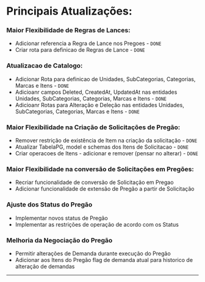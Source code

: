 # Principais Atualizações:


### Maior Flexibilidade de Regras de Lances:
- Adicionar referencia a Regra de Lance nos Pregoes - ``DONE``
- Criar rota para definicao de Regras de Lance - ``DONE``

### Atualizacao de Catalogo:

- Adicionar Rota para definicao de Unidades, SubCategorias, Categorias, Marcas e Itens - ``DONE``
- Adicioanr campos Deleted, CreatedAt, UpdatedAt nas entidades Unidades, SubCategorias, Categorias, Marcas e Itens - ``DONE``
- Adicioanr Rotas para Alteração e Deleção nas entidades Unidades, SubCategorias, Categorias, Marcas e Itens - ``DONE``

### Maior Flexibilidade na Criação de Solicitações de Pregão:
- Remover restrição de existência de Item na criação da solicitação - ``DONE``
- Atualizar TabelaPG, model e schemas dos Itens de Solicitacao - ``DONE``
- Criar operacoes de Itens - adicionar e remover (pensar no alterar) - ``DONE``

### Maior Flexibilidade na conversão de Solicitações em Pregões:
- Recriar funcionalidade de conversão de Solicitação em Pregao
- Adicionar funcionalidade de extensão de Pregão a partir de Solicitação

### Ajuste dos Status do Pregão
- Implementar novos status de Pregão
- Implementar as restrições de operação de acordo com os Status

### Melhoria da Negociação do Pregão
- Permitir alterações de Demanda durante execução do Pregão
- Adicionar aos Itens do Pregão flag de demanda atual para historico de alteração de demandas

---